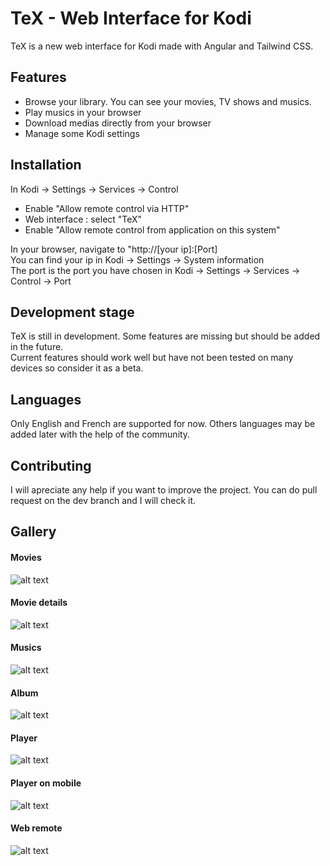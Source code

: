 # TeX - Web Interface for Kodi

TeX is a new web interface for Kodi made with Angular and Tailwind CSS.

## Features

- Browse your library. You can see your movies, TV shows and musics.
- Play musics in your browser
- Download medias directly from your browser
- Manage some Kodi settings

## Installation

In Kodi -> Settings -> Services -> Control
- Enable "Allow remote control via HTTP"
- Web interface : select "TeX"
- Enable "Allow remote control from application on this system"

In your browser, navigate to "http://[your ip]:[Port]
<br>You can find your ip in Kodi -> Settings -> System information
<br>The port is the port you have chosen in Kodi -> Settings -> Services -> Control -> Port

## Development stage

TeX is still in development. Some features are missing but should be added in the future.
<br>Current features should work well but have not been tested on many devices so consider it as a beta.

## Languages

Only English and French are supported for now. Others languages may be added later with the help of the community.

## Contributing

I will apreciate any help if you want to improve the project. You can do pull request on the dev branch and I will check it.

## Gallery
#### Movies
![alt text](https://github.com/clementdelestre/TeX/blob/main/src/screenshots/movies.jpg?raw=true)

#### Movie details
![alt text](https://github.com/clementdelestre/TeX/blob/main/src/screenshots/moviedetails.jpg?raw=true)

#### Musics
![alt text](https://github.com/clementdelestre/TeX/blob/main/src/screenshots/musics.jpg?raw=true)

#### Album
![alt text](https://github.com/clementdelestre/TeX/blob/main/src/screenshots/album.jpg?raw=true)

#### Player
![alt text](https://github.com/clementdelestre/TeX/blob/main/src/screenshots/player.jpg?raw=true)

#### Player on mobile
![alt text](https://github.com/clementdelestre/TeX/blob/main/src/screenshots/player-mobile.jpg?raw=true)

#### Web remote
![alt text](https://github.com/clementdelestre/TeX/blob/main/src/screenshots/remote.jpg?raw=true)

